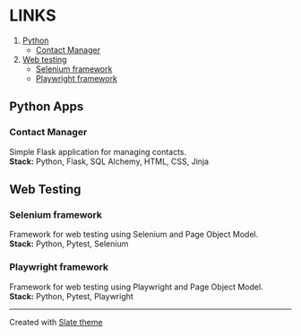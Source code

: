 # LINKS
1. [Python](#python-apps)
    - [Contact Manager](#contact-manager)
2. [Web testing](#web-testing)
    - [Selenium framework](#selenium-framework)
    - [Playwright framework](#playwright-framework)

## Python Apps
### Contact Manager
Simple Flask application for managing contacts.  
**Stack:** Python, Flask, SQL Alchemy, HTML, CSS, Jinja


## Web Testing
### Selenium framework
Framework for web testing using Selenium and Page Object Model.  
**Stack:** Python, Pytest, Selenium


### Playwright framework
Framework for web testing using Playwright and Page Object Model.  
**Stack:** Python, Pytest, Playwright

------
Created with [Slate theme](https://pages-themes.github.io/slate/)

